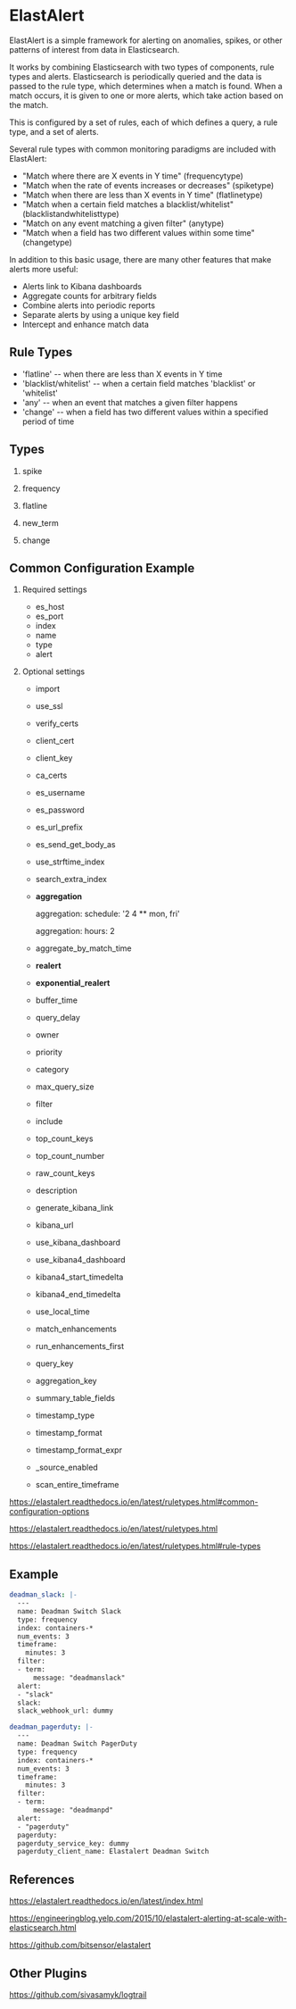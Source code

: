 # ElastAlert

ElastAlert is a simple framework for alerting on anomalies, spikes, or other patterns of interest from data in Elasticsearch.

It works by combining Elasticsearch with two types of components, rule types and alerts. Elasticsearch is periodically queried and the data is passed to the rule type, which determines when a match is found. When a match occurs, it is given to one or more alerts, which take action based on the match.

This is configured by a set of rules, each of which defines a query, a rule type, and a set of alerts.

Several rule types with common monitoring paradigms are included with ElastAlert:

- "Match where there are X events in Y time" (frequencytype)
- "Match when the rate of events increases or decreases" (spiketype)
- "Match when there are less than X events in Y time" (flatlinetype)
- "Match when a certain field matches a blacklist/whitelist" (blacklistandwhitelisttype)
- "Match on any event matching a given filter" (anytype)
- "Match when a field has two different values within some time" (changetype)

In addition to this basic usage, there are many other features that make alerts more useful:

- Alerts link to Kibana dashboards
- Aggregate counts for arbitrary fields
- Combine alerts into periodic reports
- Separate alerts by using a unique key field
- Intercept and enhance match data

## Rule Types

- 'flatline' -- when there are less than X events in Y time
- 'blacklist/whitelist' -- when a certain field matches 'blacklist' or 'whitelist'
- 'any' -- when an event that matches a given filter happens
- 'change' -- when a field has two different values within a specified period of time

## Types

1. spike

2. frequency

3. flatline

4. new_term

5. change

## Common Configuration Example

1. Required settings

   - es_host
   - es_port
   - index
   - name
   - type
   - alert

2. Optional settings

   - import
   - use_ssl
   - verify_certs
   - client_cert
   - client_key
   - ca_certs
   - es_username
   - es_password
   - es_url_prefix
   - es_send_get_body_as
   - use_strftime_index
   - search_extra_index
   - **aggregation**

      aggregation:
      schedule: '2 4 ** mon, fri'

      aggregation:
      hours: 2

   - aggregate_by_match_time
   - **realert**
   - **exponential_realert**
   - buffer_time
   - query_delay
   - owner
   - priority
   - category
   - max_query_size
   - filter
   - include
   - top_count_keys
   - top_count_number
   - raw_count_keys
   - description
   - generate_kibana_link
   - kibana_url
   - use_kibana_dashboard
   - use_kibana4_dashboard
   - kibana4_start_timedelta
   - kibana4_end_timedelta
   - use_local_time
   - match_enhancements
   - run_enhancements_first
   - query_key
   - aggregation_key
   - summary_table_fields
   - timestamp_type
   - timestamp_format
   - timestamp_format_expr
   - _source_enabled
   - scan_entire_timeframe

https://elastalert.readthedocs.io/en/latest/ruletypes.html#common-configuration-options

https://elastalert.readthedocs.io/en/latest/ruletypes.html

https://elastalert.readthedocs.io/en/latest/ruletypes.html#rule-types

## Example

```yaml
deadman_slack: |-
  ---
  name: Deadman Switch Slack
  type: frequency
  index: containers-*
  num_events: 3
  timeframe:
    minutes: 3
  filter:
  - term:
      message: "deadmanslack"
  alert:
  - "slack"
  slack:
  slack_webhook_url: dummy

deadman_pagerduty: |-
  ---
  name: Deadman Switch PagerDuty
  type: frequency
  index: containers-*
  num_events: 3
  timeframe:
    minutes: 3
  filter:
  - term:
      message: "deadmanpd"
  alert:
  - "pagerduty"
  pagerduty:
  pagerduty_service_key: dummy
  pagerduty_client_name: Elastalert Deadman Switch
```

## References

https://elastalert.readthedocs.io/en/latest/index.html

https://engineeringblog.yelp.com/2015/10/elastalert-alerting-at-scale-with-elasticsearch.html

https://github.com/bitsensor/elastalert

## Other Plugins

https://github.com/sivasamyk/logtrail
